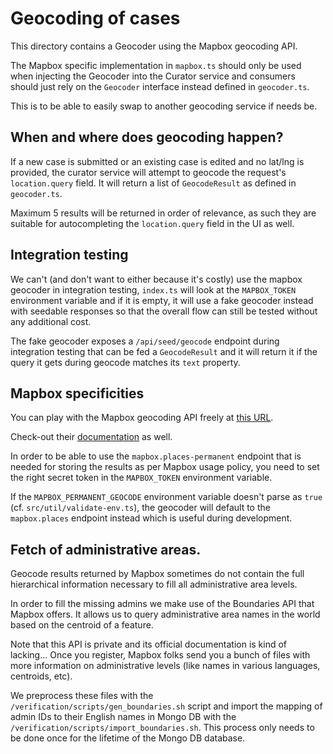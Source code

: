# Geocoding of cases

This directory contains a Geocoder using the Mapbox geocoding API.

The Mapbox specific implementation in `mapbox.ts` should only be used when injecting the Geocoder into the Curator service and consumers should just rely on the `Geocoder` interface instead defined in `geocoder.ts`.

This is to be able to easily swap to another geocoding service if needs be.

## When and where does geocoding happen?

If a new case is submitted or an existing case is edited and no lat/lng is provided, the curator service will attempt to geocode the request's `location.query` field.
It will return a list of `GeocodeResult` as defined in `geocoder.ts`.

Maximum 5 results will be returned in order of relevance, as such they are suitable for autocompleting the `location.query` field in the UI as well.

## Integration testing

We can't (and don't want to either because it's costly) use the mapbox geocoder in integration testing, `index.ts` will look at the `MAPBOX_TOKEN` environment variable and if it is empty, it will use a fake geocoder instead with seedable responses so that the overall flow can still be tested without any additional cost.

The fake geocoder exposes a `/api/seed/geocode` endpoint during integration testing that can be fed a `GeocodeResult` and it will return it if the query it gets during geocode matches its `text` property.

## Mapbox specificities

You can play with the Mapbox geocoding API freely at [this URL](https://docs.mapbox.com/search-playground/).

Check-out their [documentation](https://docs.mapbox.com/api/search/) as well.

In order to be able to use the `mapbox.places-permanent` endpoint that is needed for storing the results as per Mapbox usage policy, you need to set the right secret token in the `MAPBOX_TOKEN` environment variable.

If the `MAPBOX_PERMANENT_GEOCODE` environment variable doesn't parse as `true` (cf. `src/util/validate-env.ts`), the geocoder will default to the `mapbox.places` endpoint instead which is useful during development.

## Fetch of administrative areas.

Geocode results returned by Mapbox sometimes do not contain the full hierarchical information necessary to fill all administrative area levels.

In order to fill the missing admins we make use of the Boundaries API that Mapbox offers.
It allows us to query administrative area names in the world based on the centroid of a feature.

Note that this API is private and its official documentation is kind of lacking... Once you register, Mapbox folks send you a bunch of files with more information on administrative levels (like names in various languages, centroids, etc).

We preprocess these files with the `/verification/scripts/gen_boundaries.sh` script and import the mapping of admin IDs to their English names in Mongo DB with the `/verification/scripts/import_boundaries.sh`. This process only needs to be done once for the lifetime of the Mongo DB database.